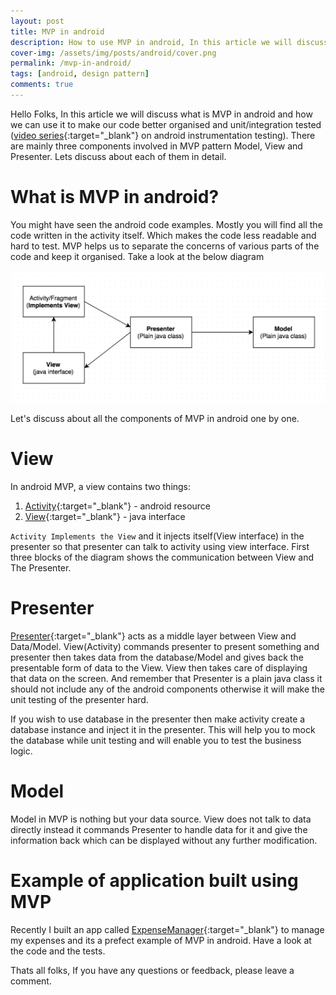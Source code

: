 ```yaml
---
layout: post
title: MVP in android
description: How to use MVP in android, In this article we will discuss what is MVP in android and how we can implement it. MVP helps improve coverage of code too.
cover-img: /assets/img/posts/android/cover.png
permalink: /mvp-in-android/
tags: [android, design pattern]
comments: true
---
```


Hello Folks, In this article we will discuss what is MVP in android and how we can use it to make our code better organised and unit/integration tested ([video series](https://www.youtube.com/watch?v=gdsxVfq-yNM&list=PLFYf87MeyEq588ibGPTu5lEhnJZG6KsmR){:target="_blank"} on android instrumentation testing). There are mainly three components involved in MVP pattern Model, View and Presenter. Lets discuss about each of them in detail.

# What is MVP in android?

You might have seen the android code examples. Mostly you will find all the code written in the activity itself. Which makes the code less readable and hard to test. MVP helps us to separate the concerns of various parts of the code and keep it organised. Take a look at the below diagram

![Crepe](/assets/img/posts/android_mvp/android_mvp.png)

Let's discuss about all the components of MVP in android one by one.

# View

In android MVP, a view contains two things:

1. [Activity](https://github.com/ajitsing/ExpenseManager/blob/master/app/src/main/java/ajitsingh/com/expensemanager/activity/AddCategoryActivity.java){:target="_blank"} - android resource
2. [View](https://github.com/ajitsing/ExpenseManager/blob/master/app/src/main/java/ajitsingh/com/expensemanager/activity/AddCategoryActivity.java){:target="_blank"} - java interface

`Activity Implements the View` and it injects itself(View interface) in the presenter so that presenter can talk to activity using view interface. First three blocks of the diagram shows the communication between View and The Presenter.

# Presenter

[Presenter](https://github.com/ajitsing/ExpenseManager/blob/master/app/src/main/java/ajitsingh/com/expensemanager/presenter/CategoryPresenter.java){:target="_blank"} acts as a middle layer between View and Data/Model. View(Activity) commands presenter to present something and presenter then takes data from the database/Model and gives back the presentable form of data to the View. View then takes care of displaying that data on the screen. And remember that Presenter is a plain java class it should not include any of the android components otherwise it will make the unit testing of the presenter hard.

If you wish to use database in the presenter then make activity create a database instance and inject it in the presenter. This will help you to mock the database while unit testing and will enable you to test the business logic.

# Model

Model in MVP is nothing but your data source. View does not talk to data directly instead it commands Presenter to handle data for it and give the information back which can be displayed without any further modification.

# Example of application built using MVP

Recently I built an app called [ExpenseManager](https://github.com/ajitsing/ExpenseManager){:target="_blank"} to manage my expenses and its a prefect example of MVP in android. Have a look at the code and the tests.

Thats all folks, If you have any questions or feedback, please leave a comment.


